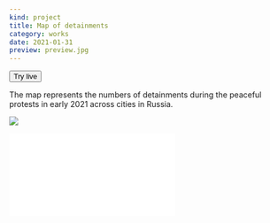 ```yaml
---
kind: project
title: Map of detainments
category: works
date: 2021-01-31
preview: preview.jpg
---
```


<button href="https://navalny-230121-map.netlify.app/?2021-01-23">Try live</button>

The map represents the numbers of detainments
during the peaceful protests in early 2021 across cities in Russia.

![](map.jpg)


<embed src="flatbush-labels.mp4" img="flatbush-labels.jpg"/>
</video>


